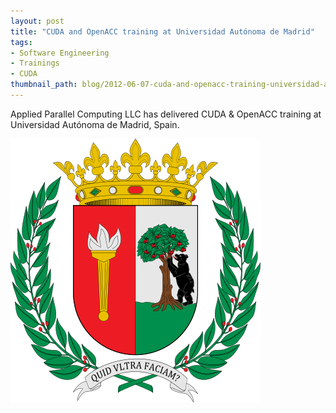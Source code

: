 ```yaml
---
layout: post
title: "CUDA and OpenACC training at Universidad Autónoma de Madrid"
tags:
- Software Engineering
- Trainings
- CUDA
thumbnail_path: blog/2012-06-07-cuda-and-openacc-training-universidad-autonoma-de-madrid/university_logo.png
---
```


Applied Parallel Computing LLC has delivered CUDA & OpenACC training at Universidad Autónoma de Madrid, Spain.

![alt text](\assets\img\blog\2012-06-07-cuda-and-openacc-training-universidad-autonoma-de-madrid\university_logo.png "Logo Title Text 1")

